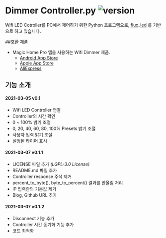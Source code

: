 # Dimmer Controller.py ![version](https://img.shields.io/badge/version-0.1.1-blue)
Wifi LED Cotroller를 PC에서 제어하기 위한 Python 프로그램으로,
[flux_led](https://github.com/beville/flux_led) 를 기반으로 하고 있습니다.

##호환 제품
* Magic Home Pro 앱을 사용하는 Wifi Dimmer 제품.
    * [Android App Store](https://play.google.com/store/apps/details?id=com.zengge.wifi&hl=en&gl=us)
    * [Apple App Store](https://apps.apple.com/us/app/magic-home-pro/id1187808229)
    * [AliExpress](https://ko.aliexpress.com/wholesale?catId=0&initiative_id=SB_20210307042017&origin=y&SearchText=magic+home+wifi+controller)

## 기능 소개
#### 2021-03-05 v0.1
* Wifi LED Controller 연결
* Controller의 시간 확인
* 0 ~ 100% 밝기 조절
* 0, 20, 40, 60, 80, 100% Presets 밝기 조절
* 사용자 입력 밝기 조절
* 설정된 타이머 표시
#### 2021-03-07 v0.1.1
* LICENSE 파일 추가 _(LGPL-3.0 License)_
* README.md 파일 추가
* Controller response 주석 제거
* percent_to_byte(), byte_to_percent() 결과를 반올림 처리
* IP 입력란의 기본값 제거
* Blog, Github URL 추가
#### 2021-03-07 v0.1.2
* Disconnect 기능 추가
* Controller 시간 동기화 기능 추가
* 코드 최적화